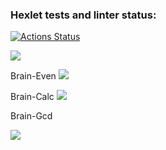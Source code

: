 ### Hexlet tests and linter status:
[![Actions Status](https://github.com/AlexeyChi/frontend-project-44/workflows/hexlet-check/badge.svg)](https://github.com/AlexeyChi/frontend-project-44/actions)

<a 
href="https://codeclimate.com/github/AlexeyChi/frontend-project-44/maintainability"><img 
src="https://api.codeclimate.com/v1/badges/150b7537e0583a407ec7/maintainability" 
/></a>


Brain-Even
<a href="https://asciinema.org/a/dYDEji2YbjFPJsNfW8JACGPAF" 
target="_blank"><img 
src="https://asciinema.org/a/dYDEji2YbjFPJsNfW8JACGPAF.svg" /></a>

Brain-Calc
<a href="https://asciinema.org/a/kEKbFut7UpdfTmvHL2ZKctaRJ" target="_blank"><img 
src="https://asciinema.org/a/kEKbFut7UpdfTmvHL2ZKctaRJ.svg" /></a>

Brain-Gcd

<a href="https://asciinema.org/a/h9tyC89rYhMYpa7EHShvKPy7W" target="_blank"><img 
src="https://asciinema.org/a/h9tyC89rYhMYpa7EHShvKPy7W.svg" /></a>
